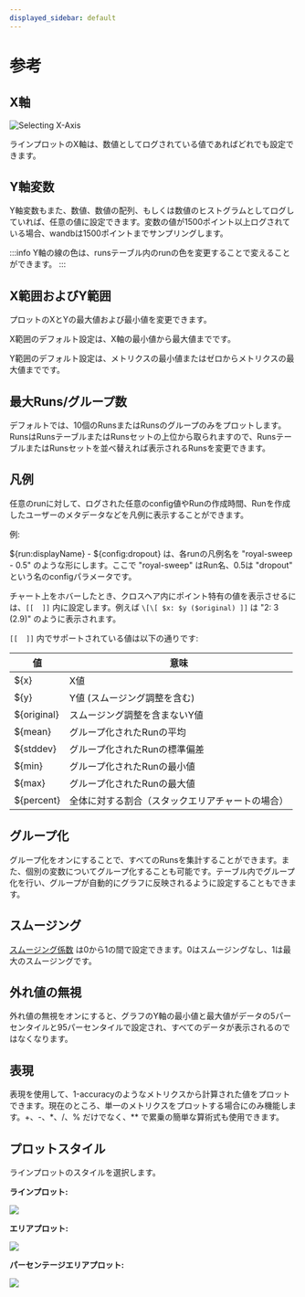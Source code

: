 ```yaml
---
displayed_sidebar: default
---
```



# 参考

## X軸

![Selecting X-Axis](/images/app_ui/reference_x_axis.png)

ラインプロットのX軸は、数値としてログされている値であればどれでも設定できます。

## Y軸変数

Y軸変数もまた、数値、数値の配列、もしくは数値のヒストグラムとしてログしていれば、任意の値に設定できます。変数の値が1500ポイント以上ログされている場合、wandbは1500ポイントまでサンプリングします。

:::info
Y軸の線の色は、runsテーブル内のrunの色を変更することで変えることができます。
:::

## X範囲およびY範囲

プロットのXとYの最大値および最小値を変更できます。

X範囲のデフォルト設定は、X軸の最小値から最大値までです。

Y範囲のデフォルト設定は、メトリクスの最小値またはゼロからメトリクスの最大値までです。

## 最大Runs/グループ数

デフォルトでは、10個のRunsまたはRunsのグループのみをプロットします。RunsはRunsテーブルまたはRunsセットの上位から取られますので、RunsテーブルまたはRunsセットを並べ替えれば表示されるRunsを変更できます。

## 凡例

任意のrunに対して、ログされた任意のconfig値やRunの作成時間、Runを作成したユーザーのメタデータなどを凡例に表示することができます。

例:

${run:displayName} - ${config:dropout} は、各runの凡例名を "royal-sweep - 0.5" のような形にします。ここで "royal-sweep" はRun名、0.5は "dropout" という名のconfigパラメータです。

チャート上をホバーしたとき、クロスヘア内にポイント特有の値を表示させるには、`[[  ]]` 内に設定します。例えば `\[\[ $x: $y ($original) ]]` は "2: 3 (2.9)" のように表示されます。

`[[  ]]` 内でサポートされている値は以下の通りです:

| 値         | 意味                                      |
| ----------- | ------------------------------------------ |
| ${x}        | X値                                        |
| ${y}        | Y値 (スムージング調整を含む)              |
| ${original} | スムージング調整を含まないY値              |
| ${mean}     | グループ化されたRunの平均                  |
| ${stddev}   | グループ化されたRunの標準偏差              |
| ${min}      | グループ化されたRunの最小値                |
| ${max}      | グループ化されたRunの最大値                |
| ${percent}  | 全体に対する割合（スタックエリアチャートの場合）|

## グループ化

グループ化をオンにすることで、すべてのRunsを集計することができます。また、個別の変数についてグループ化することも可能です。テーブル内でグループ化を行い、グループが自動的にグラフに反映されるように設定することもできます。

## スムージング

[スムージング係数](../../../../technical-faq/general.md#what-formula-do-you-use-for-your-smoothing-algorithm) は0から1の間で設定できます。0はスムージングなし、1は最大のスムージングです。

## 外れ値の無視

外れ値の無視をオンにすると、グラフのY軸の最小値と最大値がデータの5パーセンタイルと95パーセンタイルで設定され、すべてのデータが表示されるのではなくなります。

## 表現

表現を使用して、1-accuracyのようなメトリクスから計算された値をプロットできます。現在のところ、単一のメトリクスをプロットする場合にのみ機能します。+、-、*、/、% だけでなく、** で累乗の簡単な算術式も使用できます。

## プロットスタイル

ラインプロットのスタイルを選択します。

**ラインプロット:**

![](/images/app_ui/plot_style_line_plot.png)

**エリアプロット:**

![](/images/app_ui/plot_style_area_plot.png)

**パーセンテージエリアプロット:**

![](/images/app_ui/plot_style_percentage_plot.png)